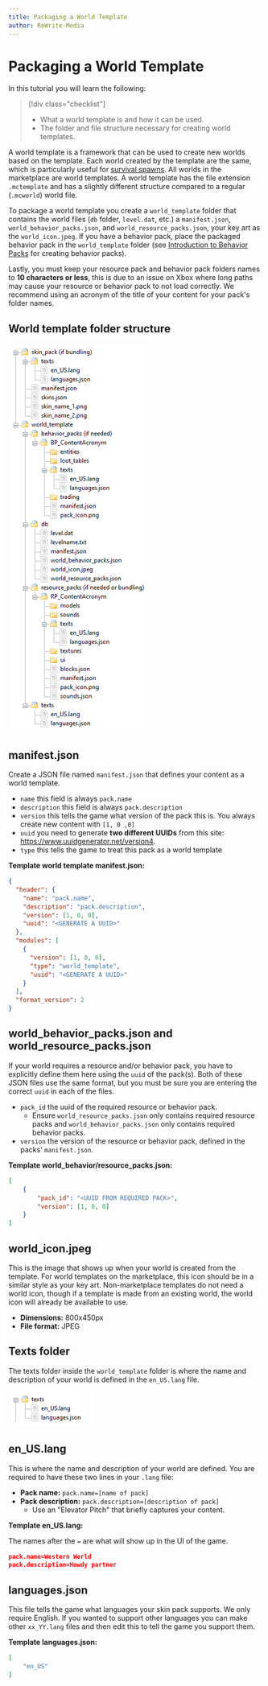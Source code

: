 ```yaml
---
title: Packaging a World Template
author: ReWrite-Media
---
```

# Packaging a World Template

In this tutorial you will learn the following:

> [!div class="checklist"]
>
> - What a world template is and how it can be used.
> - The folder and file structure necessary for creating world templates.

A world template is a framework that can be used to create new worlds based on the template. Each world created by the template are the same, which is particularly useful for [survival spawns](SurvivalSpawnCreation.md). All worlds in the marketplace are world templates. A world template has the file extension `.mctemplate` and has a slightly different structure compared to a regular (`.mcworld`) world file.

To package a world template you create a `world_template` folder that contains the world files (`db` folder, `level.dat`, etc.) a `manifest.json`, `world_behavior_packs.json`, and `world_resource_packs.json`, your key art as the `world_icon.jpeg`. If you have a behavior pack, place the packaged behavior pack in the `world_template` folder (see [Introduction to Behavior Packs](BehaviorPack.md) for creating behavior packs).

Lastly, you must keep your resource pack and behavior pack folders names to **10 characters or less**, this is due to an issue on Xbox where long paths may cause your resource or behavior pack to not load correctly. We recommend using an acronym of the title of your content for your pack's folder names.

## World template folder structure

![Folder structure of the whole world template](Media/PackagingAWorldTemplate/folderstructure.png)

## manifest.json

Create a JSON file named `manifest.json` that defines your content as a world template.

- `name` this field is always `pack.name`
- `description` this field is always `pack.description`
- `version` this tells the game what version of the pack this is. You always create new content with `[1, 0 ,0]`
- `uuid` you need to generate **two different UUIDs** from this site: https://www.uuidgenerator.net/version4.
- `type` this tells the game to treat this pack as a world template

**Template world template manifest.json:**

```json
{
  "header": {
    "name": "pack.name",
    "description": "pack.description",
    "version": [1, 0, 0],
    "uuid": "<GENERATE A UUID>"
  },
  "modules": [
    {
      "version": [1, 0, 0],
      "type": "world_template",
      "uuid": "<GENERATE A UUID>"
    }
  ],
  "format_version": 2
}
```

## world_behavior_packs.json and world_resource_packs.json

If your world requires a resource and/or behavior pack, you have to explicitly define them here using the `uuid` of the pack(s). Both of these JSON files use the same format, but you must be sure you are entering the correct `uuid` in each of the files.


- `pack_id` the uuid of the required resource or behavior pack.
    - Ensure `world_resource_packs.json` only contains required resource packs and `world_behavior_packs.json` only contains required behavior packs.
- `version` the version of the resource or behavior pack, defined in the packs' `manifest.json`.

**Template world_behavior/resource_packs.json:**

```json
[
    {
        "pack_id": "<UUID FROM REQUIRED PACK>",
        "version": [1, 0, 0]
    }
]
```

## world_icon.jpeg

This is the image that shows up when your world is created from the template. For world templates on the marketplace, this icon should be in a similar style as your key art. Non-marketplace templates do not need a world icon, though if a template is made from an existing world, the world icon will already be available to use.

- **Dimensions:** 800x450px
- **File format:** JPEG

## Texts folder

The texts folder inside the `world_template` folder is where the name and description of your world is defined in the `en_US.lang` file.

![Folder structure for texts](Media/PackagingAWorldTemplate/textsstructure.png)

## en_US.lang

This is where the name and description of your world are defined. You are required to have these two lines in your `.lang` file:

- **Pack name:** `pack.name=[name of pack]`
- **Pack description:** `pack.description=[description of pack]`
    - Use an "Elevator Pitch" that briefly captures your content.

**Template en_US.lang:**

The names after the `=` are what will show up in the UI of the game.

```json
pack.name=Western World
pack.description=Howdy partner
```

## languages.json

This file tells the game what languages your skin pack supports. We only require English. If you wanted to support other languages you can make other `xx_YY.lang` files and then edit this to tell the game you support them.

**Template languages.json:**

```json
[
    "en_US"
]
```


